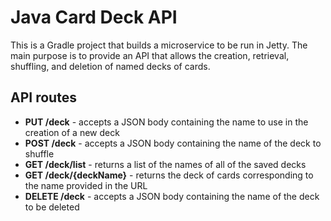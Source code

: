# Java Card Deck API
This is a Gradle project that builds a microservice to be run in Jetty. The main purpose is to provide an API that allows the creation, retrieval, shuffling, and deletion of named decks of cards.

## API routes
* **PUT /deck** - accepts a JSON body containing the name to use in the creation of a new deck
* **POST /deck** - accepts a JSON body containing the name of the deck to shuffle
* **GET /deck/list** - returns a list of the names of all of the saved decks
* **GET /deck/{deckName}** - returns the deck of cards corresponding to the name provided in the URL
* **DELETE /deck** - accepts a JSON body containing the name of the deck to be deleted
